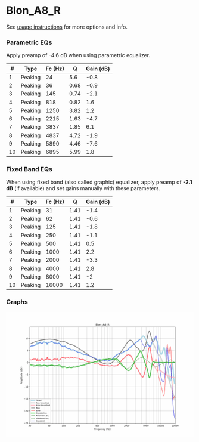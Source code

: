 # Blon_A8_R
See [usage instructions](https://github.com/jaakkopasanen/AutoEq#usage) for more options and info.

### Parametric EQs
Apply preamp of -4.6 dB when using parametric equalizer.

|   # | Type    |   Fc (Hz) |    Q |   Gain (dB) |
|-----|---------|-----------|------|-------------|
|   1 | Peaking |        24 | 5.6  |        -0.8 |
|   2 | Peaking |        36 | 0.68 |        -0.9 |
|   3 | Peaking |       145 | 0.74 |        -2.1 |
|   4 | Peaking |       818 | 0.82 |         1.6 |
|   5 | Peaking |      1250 | 3.82 |         1.2 |
|   6 | Peaking |      2215 | 1.63 |        -4.7 |
|   7 | Peaking |      3837 | 1.85 |         6.1 |
|   8 | Peaking |      4837 | 4.72 |        -1.9 |
|   9 | Peaking |      5890 | 4.46 |        -7.6 |
|  10 | Peaking |      6895 | 5.99 |         1.8 |

### Fixed Band EQs
When using fixed band (also called graphic) equalizer, apply preamp of **-2.1 dB** (if available) and set gains manually with these parameters.

|   # | Type    |   Fc (Hz) |    Q |   Gain (dB) |
|-----|---------|-----------|------|-------------|
|   1 | Peaking |        31 | 1.41 |        -1.4 |
|   2 | Peaking |        62 | 1.41 |        -0.6 |
|   3 | Peaking |       125 | 1.41 |        -1.8 |
|   4 | Peaking |       250 | 1.41 |        -1.1 |
|   5 | Peaking |       500 | 1.41 |         0.5 |
|   6 | Peaking |      1000 | 1.41 |         2.2 |
|   7 | Peaking |      2000 | 1.41 |        -3.3 |
|   8 | Peaking |      4000 | 1.41 |         2.8 |
|   9 | Peaking |      8000 | 1.41 |        -2   |
|  10 | Peaking |     16000 | 1.41 |         1.2 |

### Graphs
![](./Blon_A8_R.png)
